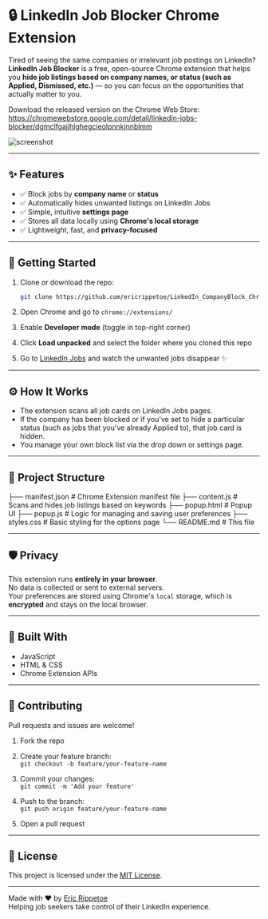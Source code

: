 # 🔒 LinkedIn Job Blocker Chrome Extension

Tired of seeing the same companies or irrelevant job postings on LinkedIn?  
**LinkedIn Job Blocker** is a free, open-source Chrome extension that helps you **hide job listings based on company names, or status (such as Applied, Dismissed, etc.)** — so you can focus on the opportunities that actually matter to you.

Download the released version on the Chrome Web Store:
https://chromewebstore.google.com/detail/linkedin-jobs-blocker/dgmclfgajjhlghegcieolpnnkjnnblmm

![screenshot](https://lh3.googleusercontent.com/LcGQqD851qUmRNdLEEunfxP1dD9pHmiRnjvMuGfElwGIxzBHlTJbSTuIPCqr7q80JI3G7HSXxiy2lDMybUdojWEIdw=s1280-w1280-h800)

---

## ✨ Features

- ✅ Block jobs by **company name** or **status**
- ✅ Automatically hides unwanted listings on LinkedIn Jobs
- ✅ Simple, intuitive **settings page**
- ✅ Stores all data locally using **Chrome's local storage**
- ✅ Lightweight, fast, and **privacy-focused**

---

## 🚀 Getting Started

1. Clone or download the repo:

   ```bash
   git clone https://github.com/ericrippetoe/LinkedIn_CompanyBlock_ChromeExt
   ```

2. Open Chrome and go to `chrome://extensions/`

3. Enable **Developer mode** (toggle in top-right corner)

4. Click **Load unpacked** and select the folder where you cloned this repo

5. Go to [LinkedIn Jobs](https://www.linkedin.com/jobs/) and watch the unwanted jobs disappear ✨

---

## ⚙️ How It Works

- The extension scans all job cards on LinkedIn Jobs pages.
- If the company has been blocked or if you've set to hide a particular status (such as jobs that you've already Applied to), that job card is hidden.
- You manage your own block list via the drop down or settings page.

---

## 🧰 Project Structure

├── manifest.json         # Chrome Extension manifest file
├── content.js            # Scans and hides job listings based on keywords
├── popup.html            # Popup  UI
├── popup.js              # Logic for managing and saving user preferences
├── styles.css            # Basic styling for the options page
└── README.md             # This file


---


## 🛡️ Privacy

This extension runs **entirely in your browser**.  
No data is collected or sent to external servers.  
Your preferences are stored using Chrome's `local` storage, which is **encrypted** and stays on the local browser.

---

## 🧱 Built With

- JavaScript
- HTML & CSS
- Chrome Extension APIs

---

## 🙌 Contributing

Pull requests and issues are welcome!

1. Fork the repo

2. Create your feature branch:  
   `git checkout -b feature/your-feature-name`

3. Commit your changes:  
   `git commit -m 'Add your feature'`

4. Push to the branch:  
   `git push origin feature/your-feature-name`

5. Open a pull request

---

## 📄 License

This project is licensed under the [MIT License](LICENSE).

---

Made with ❤️ by [Eric Rippetoe](https://www.linkedin.com/in/ericrippetoe/)  
Helping job seekers take control of their LinkedIn experience.
